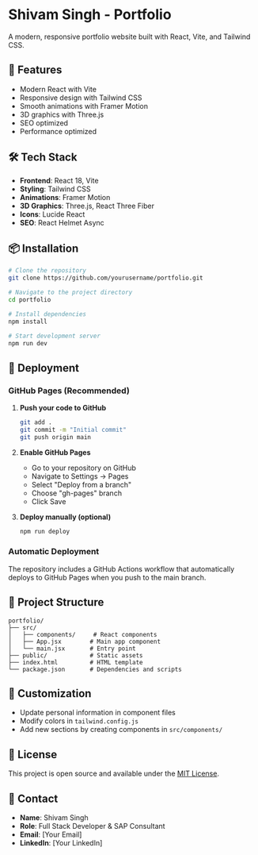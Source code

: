 # Shivam Singh - Portfolio

A modern, responsive portfolio website built with React, Vite, and Tailwind CSS.

## 🚀 Features

- Modern React with Vite
- Responsive design with Tailwind CSS
- Smooth animations with Framer Motion
- 3D graphics with Three.js
- SEO optimized
- Performance optimized

## 🛠️ Tech Stack

- **Frontend**: React 18, Vite
- **Styling**: Tailwind CSS
- **Animations**: Framer Motion
- **3D Graphics**: Three.js, React Three Fiber
- **Icons**: Lucide React
- **SEO**: React Helmet Async

## 📦 Installation

```bash
# Clone the repository
git clone https://github.com/yourusername/portfolio.git

# Navigate to the project directory
cd portfolio

# Install dependencies
npm install

# Start development server
npm run dev
```

## 🚀 Deployment

### GitHub Pages (Recommended)

1. **Push your code to GitHub**
   ```bash
   git add .
   git commit -m "Initial commit"
   git push origin main
   ```

2. **Enable GitHub Pages**
   - Go to your repository on GitHub
   - Navigate to Settings → Pages
   - Select "Deploy from a branch"
   - Choose "gh-pages" branch
   - Click Save

3. **Deploy manually (optional)**
   ```bash
   npm run deploy
   ```

### Automatic Deployment

The repository includes a GitHub Actions workflow that automatically deploys to GitHub Pages when you push to the main branch.

## 📁 Project Structure

```
portfolio/
├── src/
│   ├── components/     # React components
│   ├── App.jsx        # Main app component
│   └── main.jsx       # Entry point
├── public/            # Static assets
├── index.html         # HTML template
└── package.json       # Dependencies and scripts
```

## 🎨 Customization

- Update personal information in component files
- Modify colors in `tailwind.config.js`
- Add new sections by creating components in `src/components/`

## 📄 License

This project is open source and available under the [MIT License](LICENSE).

## 👤 Contact

- **Name**: Shivam Singh
- **Role**: Full Stack Developer & SAP Consultant
- **Email**: [Your Email]
- **LinkedIn**: [Your LinkedIn] 